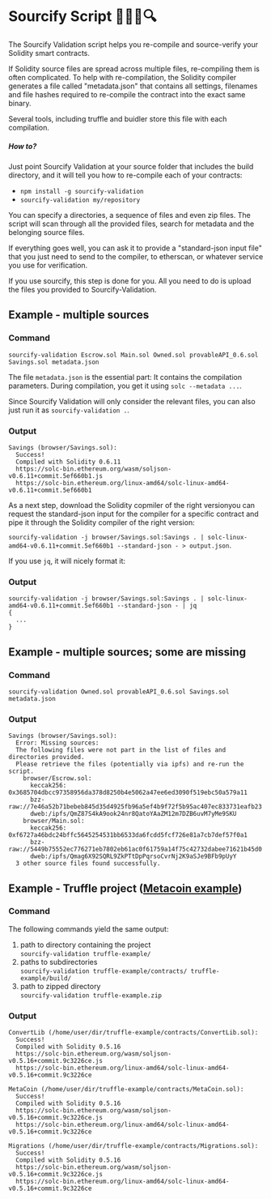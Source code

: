 # Sourcify Script 🧑‍💻📝🔍 

The Sourcify Validation script helps you re-compile and source-verify your Solidity smart contracts.

If Solidity source files are spread across multiple files, re-compiling them is often complicated.
To help with re-compilation, the Solidity compiler generates a file called "metadata.json" that
contains all settings, filenames and file hashes required to re-compile the contract into the exact
same binary.

Several tools, including truffle and buidler store this file with each compilation.

##### How to?

Just point Sourcify Validation at your source folder that includes the build directory,
and it will tell you how to re-compile each of your contracts:

* `npm install -g sourcify-validation`
* `sourcify-validation my/repository`

You can specify a directories, a sequence of files and even zip files.
The script will scan through all the provided files, search for metadata and the belonging source files.

If everything goes well, you can ask it to provide a "standard-json input file"
that you just need to send to the compiler, to etherscan, or whatever service you use
for verification.

If you use sourcify, this step is done for you. All you need to do is upload the files
you provided to Sourcify-Validation.


## Example - multiple sources
### Command
`sourcify-validation Escrow.sol Main.sol Owned.sol provableAPI_0.6.sol Savings.sol metadata.json`

The file ``metadata.json`` is the essential part: It contains the compilation parameters.
During compilation, you get it using ``solc --metadata ...``.

Since Sourcify Validation will only consider the relevant files, you can also just run it as
`sourcify-validation .`.


### Output
```
Savings (browser/Savings.sol):
  Success!
  Compiled with Solidity 0.6.11
  https://solc-bin.ethereum.org/wasm/soljson-v0.6.11+commit.5ef660b1.js
  https://solc-bin.ethereum.org/linux-amd64/solc-linux-amd64-v0.6.11+commit.5ef660b1
```

As a next step, download the Solidity copmiler of the right versionyou can request the standard-json input for the compiler
for a specific contract and pipe it through the Solidity compiler of the right version:

`sourcify-validation -j browser/Savings.sol:Savings . | solc-linux-amd64-v0.6.11+commit.5ef660b1 --standard-json - > output.json`.

If you use `jq`, it will nicely format it:

### Output
```
sourcify-validation -j browser/Savings.sol:Savings . | solc-linux-amd64-v0.6.11+commit.5ef660b1 --standard-json - | jq
{
  ...
}
```


## Example - multiple sources; some are missing
### Command
`sourcify-validation Owned.sol provableAPI_0.6.sol Savings.sol metadata.json`

### Output
```
Savings (browser/Savings.sol):
  Error: Missing sources:
  The following files were not part in the list of files and directories provided.
  Please retrieve the files (potentially via ipfs) and re-run the script.
    browser/Escrow.sol:
      keccak256: 0x3685704dbcc97358956da378d8250b4e5062a47ee6ed3090f519ebc50a579a11
      bzz-raw://7e46a52b71bebeb845d35d4925fb96a5ef4b9f72f5b95ac407ec833731eafb23
      dweb:/ipfs/QmZ87S4kA9ook24nr8QatoYAaZM12m7DZB6uvM7yMe9SKU
    browser/Main.sol:
      keccak256: 0xf6727a46bdc24bffc5645254531bb6533da6fcdd5fcf726e81a7cb7def57f0a1
      bzz-raw://5449b75552ec776271eb7802eb61ac0f61759a14f75c42732dabee71621b45d0
      dweb:/ipfs/Qmag6X92SQRL9ZkPTtDpPqrsoCvrNj2K9aSJe9BFb9pUyY
  3 other source files found successfully.
```

## Example - Truffle project ([Metacoin example](https://www.trufflesuite.com/docs/truffle/quickstart))

### Command
The following commands yield the same output:
1. path to directory containing the project  
    `sourcify-validation truffle-example/`
2. paths to subdirectories  
    `sourcify-validation truffle-example/contracts/ truffle-example/build/`
3. path to zipped directory  
    `sourcify-validation truffle-example.zip`

### Output
```
ConvertLib (/home/user/dir/truffle-example/contracts/ConvertLib.sol):
  Success!
  Compiled with Solidity 0.5.16
  https://solc-bin.ethereum.org/wasm/soljson-v0.5.16+commit.9c3226ce.js
  https://solc-bin.ethereum.org/linux-amd64/solc-linux-amd64-v0.5.16+commit.9c3226ce

MetaCoin (/home/user/dir/truffle-example/contracts/MetaCoin.sol):
  Success!
  Compiled with Solidity 0.5.16
  https://solc-bin.ethereum.org/wasm/soljson-v0.5.16+commit.9c3226ce.js
  https://solc-bin.ethereum.org/linux-amd64/solc-linux-amd64-v0.5.16+commit.9c3226ce

Migrations (/home/user/dir/truffle-example/contracts/Migrations.sol):
  Success!
  Compiled with Solidity 0.5.16
  https://solc-bin.ethereum.org/wasm/soljson-v0.5.16+commit.9c3226ce.js
  https://solc-bin.ethereum.org/linux-amd64/solc-linux-amd64-v0.5.16+commit.9c3226ce

```